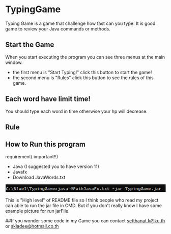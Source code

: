 # TypingGame

Typing Game is a game that challenge how fast can you type. It is good game to review your Java commands or methods.

## Start the Game

When you start executing the program you can see three menus at the main window.
- the first menu is "Start Typing!" click this button to start the game!
- the second menu is "Rules" click this button to see the rules of this game.

## Each word have limit time!

You should type each word in time otherwise your hp will decrease.

## Rule

## How to Run this program

requirement( important!!)
- Java (I suggested you to have version 11)
- Javafx
- Download JavaWords.txt

![](https://github.com/Ing140943/TypingGame/blob/master/picture/JustShowHow%20to%20type.png)

This is "High level" of README file so I think people who read my project can able to run the jar file in CMD.
But if you don't really know I have some example picture for run jarFile.


##If you wonder some code in my Game you can contact setthanat.k@ku.th or skladee@hotmail.co.th

